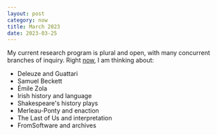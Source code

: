 ```yaml
---
layout: post
category: now
title: March 2023
date: 2023-03-25
---
```


My current research program is plural and open, with many concurrent branches of inquiry. Right [now](https://nownownow.com/about), I am thinking about:

* Deleuze and Guattari
* Samuel Beckett
* Émile Zola
* Irish history and language
* Shakespeare's history plays
* Merleau-Ponty and enaction
* The Last of Us and interpretation
* FromSoftware and archives
